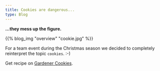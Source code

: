 ```yaml
---
title: Cookies are dangerous... 
type: Blog
---
```


**...they mess up the figure.**


{{% blog_img "overview" "cookie.jpg" %}}

For a team event during the Christmas season we decided to completely reinterpret the 
topic `cookies`. :-)



Get recipe on [Gardener Cookies](../readmore/cookies).